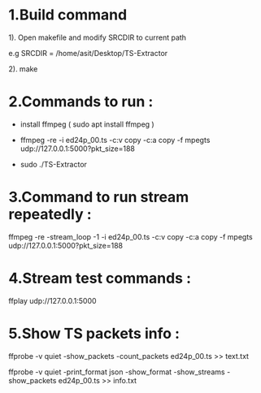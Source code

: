 
1.Build command
===================

1). Open makefile and modify SRCDIR to current path 

e.g SRCDIR = /home/asit/Desktop/TS-Extractor

2). make

2.Commands to run :
==================

* install ffmpeg ( sudo apt install ffmpeg )

* ffmpeg -re -i ed24p_00.ts -c:v copy -c:a copy -f mpegts udp://127.0.0.1:5000?pkt_size=188

* sudo ./TS-Extractor

3.Command to run stream repeatedly :
==================================
ffmpeg -re -stream_loop -1 -i ed24p_00.ts -c:v copy -c:a copy -f mpegts udp://127.0.0.1:5000?pkt_size=188


4.Stream test commands :
=====================
ffplay udp://127.0.0.1:5000


5.Show TS packets info :
======================
ffprobe -v quiet  -show_packets -count_packets ed24p_00.ts >> text.txt

ffprobe -v quiet -print_format json -show_format -show_streams -show_packets ed24p_00.ts >> info.txt
